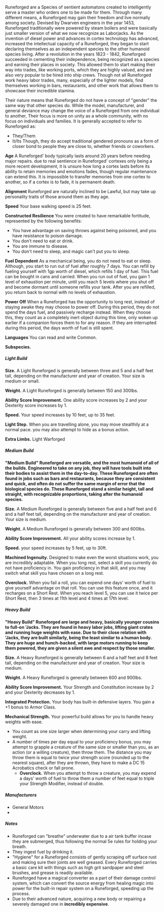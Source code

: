 Runeforged are a Species of sentient automatons created to intelligently serve a master who orders one to be made for them. Through many different means, a Runeforged may gain their freedom and live normally among society. Devised by Dwarven engineers in the year 1453, Runeforged traditionally were powered by steam boilers and were basically just smaller version of what we now recognize as Laborjacks. As the invention of diesel power and advances in cortex technology has advanced, increased the intellectual capacity of a Runeforged, they began to start declaring themselves as an independent species to the other humanoid species living. After a revolution in the years 1823 - 1842, Runeforged succeeded in cementing their independence, being recognized as a species and earning their places in society. This allowed them to start making their way into trades, like working ports, which they are highly valued, and are also very popular to be hired into ship crews. Though not all Runeforged work heavy labor trades, many, especially of the lighter models, find themselves working in bars, restaurants, and other work that allows them to showcase their incredible stamina.

Their nature means that Runeforged do not have a concept of "gender" the same way that other species do. While the model, manufacturer, and general deviance may change the voice of a Runeforged from one individual to another, Their focus is more on unity as a whole community, with no focus on individuals and families. It is generally accepted to refer to Runeforged as:
- They/Them
- It/Its
Though, they do accept traditional gendered pronouns as a form of closer bond to people they are close to, whether friends or coworkers.

**Age**
A Runeforged' body typically lasts around 20 years before needing major repairs. due to real sentience in Runeforged' cortexes only being a more recent development, it is unsure how long a cortex lasts before its ability to retain memories and emotions fades, though regular maintenance can extend this. It is impossible to transfer memories from one cortex to another, so if a cortex is to fade, it is permanent death.

**Alignment**
Runeforged are naturally inclined to be Lawful, but may take up personality traits of those around them as they age.

**Speed**
Your base walking speed is 25 feet.

**Constructed Resilience**
You were created to have remarkable fortitude, represented by the following benefits:
- You have advantage on saving throws against being poisoned, and you have resistance to poison damage.
- You don’t need to eat or drink.
- You are immune to disease.
- You don't need to sleep, and magic can't put you to sleep.

**Fuel Dependent**
As a mechanical being, you do not need to eat or sleep. Although, you start to run out of fuel after roughly 7 days. You can refill by fueling yourself with 1gp worth of diesel, which refills 1 day of fuel. This fuel can be bought in cans and carried. When you run out of fuel, you gain 1 level of exhaustion per minute, until you reach 5 levels where you shut off and become dormant until someone refills your tank. After you are refilled, you return back to normal with no levels of exhaustion.

**Power Off**
When a Runeforged has the opportunity to long rest, instead of staying awake they may choose to power off. During this period, they do not spend the days fuel, and passively recharge instead. When they choose this, they count as a completely inert object during this time, only woken up earlier if a companion forces them to for any reason. If they are interrupted during this period, the days worth of fuel is still spent.

**Languages**
You can read and write Common.

**Subspecies.**

##### Light Build

**Size.** A Light Runeforged is generally between three and 5 and a half feet tall, depending on the manufacturer and year of creation. Your size is medium or small.

**Weight.** A Light Runeforged is generally between 150 and 300lbs.

**Ability Score Improvement.** One ability score increases by 2 and your Dexterity score increases by 1.

**Speed.** Your speed increases by 10 feet, up to 35 feet. 

**Light Step.** When you are travelling alone, you may move stealthily at a normal pace. you may also attempt to hide as a bonus action.

**Extra Limbs.** Light Warforged 

##### Medium Build
**"Medium Build" Runeforged are versatile, and the most humanoid of all of the builds. Engineered to take on any job, they will have tools built into their bodies to assist them in the day-to-day. These Runeforged are often found in jobs such as bars and restaurants, because they are consistent and quick, and often do not suffer the same margin of error that the biological species do. These Runeforged stand a similar height, tall and straight, with recognizable proportions, taking after the humanoid species.**

**Size.** A Medium Runeforged is generally between five and a half feet and 6 and a half feet tall, depending on the manufacturer and year of creation. Your size is medium.

**Weight.** A Medium Runeforged is generally between 300 and 600lbs.

**Ability Score Improvement.** All your ability scores increase by 1.

**Speed.** your speed increases by 5 feet, up to 30ft.

**Machined Ingenuity.** Designed to make even the worst situations work, you are incredibly adaptable. When you long rest, select a skill you currently do not have proficiency in. You gain proficiency in that skill, and you may switch what skill you have chosen on a long rest.

**Overclock.** When you fail a roll, you can expend one days' worth of fuel to give yourself advantage on that roll. You can use this feature once, and it recharges on a Short Rest. When you reach level 5, you can use it twice per Short Rest, then 3 times at 11th level and 4 times at 17th level. 

##### Heavy Build
**"Heavy Build" Runeforged are large and heavy, basically younger cousins to full-on 'Jacks. They are found in heavy labor jobs, lifting giant crates and running huge weights with ease. Due to their close relation with 'Jacks, they are built similarly, being the least similar to a human body. They are huge and hunch-backed, with large motors running to keep them powered, they are given a silent awe and respect by those smaller.**

**Size.** A Heavy Runeforged is generally between 6 and a half feet and 8 feet tall, depending on the manufacturer and year of creation. Your size is medium.

**Weight.** A Heavy Runeforged is generally between 600 and 900lbs.

**Ability Score Improvement.** Your Strength and Constitution increase by 2 and your Dexterity decreases by 1.

**Integrated Protection.** Your body has built-in defensive layers. You gain a +1 bonus to Armor Class.

**Mechanical Strength.** Your powerful build allows for you to handle heavy weights with ease.
- You count as one size larger when determining your carry and lifting weight.
- A number of times per day equal to your proficiency bonus, you may attempt to grapple a creature of the same size or smaller than you, as an action (or a willing creature), then throw them. The distance you may throw them is equal to twice your strength score (rounded up to the nearest square), after they are thrown, they have to make a DC 15 Acrobatics check or fall prone.
	- **Overclock.** When you attempt to throw a creature, you may expend a days' worth of fuel to throw them a number of feet equal to triple your Strength Modifier, instead of double.

##### Manufacturers

- General Motors
- 
##### Notes

- Runeforged can "breathe" underwater due to a air tank buffer incase they are submerged, thus following the normal 5e rules for holding your breath.
- They ingest fuel by drinking it.
- "Hygiene" for a Runeforged consists of gently scraping off surface rust and making sure their joints are well greased. Every Runeforged carries a basic care kit with things such as high grit sandpaper and steel brushes, and grease is readily available.
- Runeforged have a magical converter as a part of their damage control system, which can convert the source energy from healing magic into power for the built-in repair system on a Runeforged, speeding up the process.
- Due to their advanced nature, acquiring a new body or repairing a severely damaged one in **incredibly expensive**.  